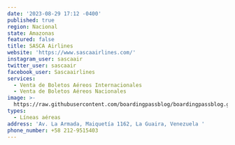 ```yaml
---
date: '2023-08-29 17:12 -0400'
published: true
region: Nacional
state: Amazonas
featured: false
title: SASCA Airlines
website: 'https://www.sascaairlines.com/'
instagram_user: sascaair
twitter_user: sascaair
facebook_user: Sascaairlines
services:
  - Venta de Boletos Aéreos Internacionales
  - Venta de Boletos Aéreos Nacionales
image: >-
  https://raw.githubusercontent.com/boardingpassblog/boardingpassblog.github.io/main/assets/images/SASCA-Airlines-Logo.jpg
types:
  - Líneas aéreas
address: 'Av. La Armada, Maiquetía 1162, La Guaira, Venezuela '
phone_number: +58 212-9515403
---
```

